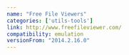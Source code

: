 ```yaml
---
name: "Free File Viewers"
categories: ['utils-tools']
link: http://www.freefileviewer.com/
compatibility: emulation
versionFrom: "2014.2.16.0"
---
```


